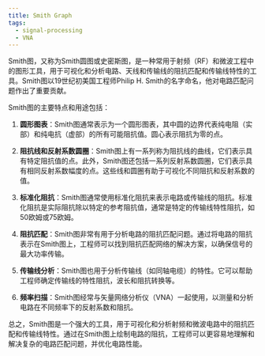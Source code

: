 ```yaml
---
title: Smith Graph
tags:
  - signal-processing
  - VNA
---
```

Smith图，又称为Smith圆图或史密斯图，是一种常用于射频（RF）和微波工程中的图形工具，用于可视化和分析电路、天线和传输线的阻抗匹配和传输线特性的工具。Smith图以19世纪初美国工程师Philip H. Smith的名字命名，他对电路匹配问题作出了重要贡献。

Smith图的主要特点和用途包括：

1. **圆形图表**：Smith图通常表示为一个圆形图表，其中圆的边界代表纯电阻（实部）和纯电抗（虚部）的所有可能阻抗值。圆心表示阻抗为零的点。
    
2. **阻抗线和反射系数圆圈**：Smith图上有一系列称为阻抗线的曲线，它们表示具有特定阻抗值的点。此外，Smith图还包括一系列反射系数圆圈，它们表示具有相同反射系数幅度的点。这些线和圆圈有助于可视化不同阻抗和反射系数的值。
    
3. **标准化阻抗**：Smith图通常使用标准化阻抗来表示电路或传输线的阻抗。标准化阻抗是实际阻抗除以特定的参考阻抗值，通常是特定的传输线特性阻抗，如50欧姆或75欧姆。
    
4. **阻抗匹配**：Smith图非常有用于分析电路的阻抗匹配问题。通过将电路的阻抗表示在Smith图上，工程师可以找到阻抗匹配网络的解决方案，以确保信号的最大功率传输。
    
5. **传输线分析**：Smith图也用于分析传输线（如同轴电缆）的特性。它可以帮助工程师确定传输线的特性阻抗，波长和阻抗转换等。
    
6. **频率扫描**：Smith图经常与矢量网络分析仪（VNA）一起使用，以测量和分析电路在不同频率下的反射系数和阻抗。
    

总之，Smith图是一个强大的工具，用于可视化和分析射频和微波电路中的阻抗匹配和传输线特性。通过在Smith图上绘制电路的阻抗，工程师可以更容易地理解和解决复杂的电路匹配问题，并优化电路性能。